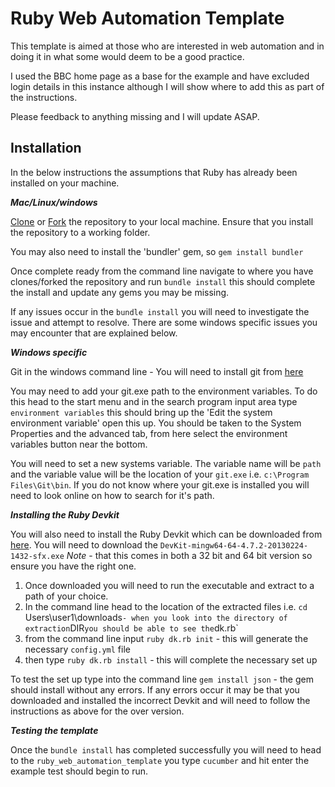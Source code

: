 # Ruby Web Automation Template

This template is aimed at those who are interested in web automation and in doing it in what some would deem to be a good practice.

I used the BBC home page as a base for the example and have excluded login details in this instance although I will show where to add this as part of the instructions.

Please feedback to anything missing and I will update ASAP.


## Installation

In the below instructions the assumptions that Ruby has already been installed on your machine.

_**Mac/Linux/windows**_

[Clone](https://help.github.com/articles/cloning-a-repository/) or [Fork](https://help.github.com/articles/fork-a-repo/) the repository to your local machine. Ensure that you install the repository to a working folder.

You may also need to install the 'bundler' gem, so `gem install bundler`

Once complete ready from the command line navigate to where you have clones/forked the repository and run `bundle install` this should complete the install and update any gems you may be missing.

If any issues occur in the `bundle install` you will need to investigate the issue and attempt to resolve. There are some windows specific issues you may encounter that are explained below.

_**Windows specific**_

Git in the windows command line - You will need to install git from [here](https://git-scm.com/download/win)

You may need to add your git.exe path to the environment variables. To do this head to the start menu and in the search program input area type `environment variables` this should bring up the 'Edit the system environment variable' open this up. You should be taken to the System Properties and the advanced tab, from here select the environment variables button near the bottom.

You will need to set a new systems variable. The variable name will be `path` and the variable value will be the location of your `git.exe` i.e. `c:\Program Files\Git\bin`. If you do not know where your git.exe is installed you will need to look online on how to search for it's path.

_**Installing the Ruby Devkit**_

You will also need to install the Ruby Devkit which can be downloaded from [here](http://rubyinstaller.org/downloads/). You will need to download the `DevKit-mingw64-64-4.7.2-20130224-1432-sfx.exe` *Note* - that this comes in both a 32 bit and 64 bit version so ensure you have the right one.

1. Once downloaded you will need to run the executable and extract to a path of your choice.
2. In the command line head to the location of the extracted files i.e. `cd `Users\user1\downloads` - when you look into the directory of extraction `DIR` you should be able to see the `dk.rb`
3. from the command line input `ruby dk.rb init` - this will generate the necessary `config.yml` file
4. then type `ruby dk.rb install` - this will complete the necessary set up

To test the set up type into the command line `gem install json` - the gem should install without any errors. If any errors occur it may be that you downloaded and installed the incorrect Devkit and will need to follow the instructions as above for the over version.

_**Testing the template**_

Once the `bundle install` has completed successfully you will need to head to the `ruby_web_automation_template` you type `cucumber` and hit enter the example test should begin to run.
